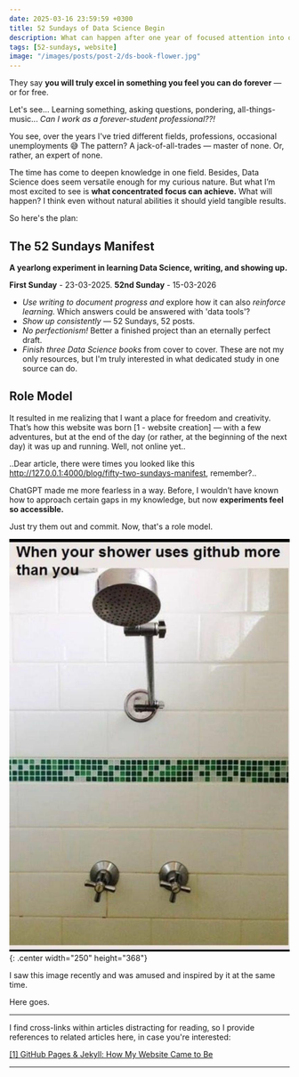 ```yaml
---
date: 2025-03-16 23:59:59 +0300
title: 52 Sundays of Data Science Begin
description: What can happen after one year of focused attention into one area?
tags: [52-sundays, website]
image: "/images/posts/post-2/ds-book-flower.jpg"
---
```


They say **you will truly excel in something you feel you can do forever** — or for free.

Let's see... Learning something, asking questions, pondering, all-things-music... _Can I work as a forever-student professional??!_

You see, over the years I've tried different fields, professions, occasional unemployments 😅 The pattern? A jack-of-all-trades — master of none. Or, rather, an expert of none.

The time has come to deepen knowledge in one field. Besides, Data Science does seem versatile enough for my curious nature. But what I’m most excited to see is **what concentrated focus can achieve.** What will happen? I think even without natural abilities it should yield tangible results.

So here's the plan:

## The 52 Sundays Manifest

**A yearlong experiment in learning Data Science, writing, and showing up.**

**First Sunday** - 23-03-2025. **52nd Sunday** - 15-03-2026

- _Use writing to document progress and_ explore how it can also _reinforce learning._ Which answers could be answered with 'data tools'?
- _Show up consistently_ — 52 Sundays, 52 posts.
- _No perfectionism!_ Better a finished project than an eternally perfect draft.
- _Finish three Data Science books_ from cover to cover. These are not my only resources, but I'm truly interested in what dedicated study in one source can do.

## Role Model

It resulted in me realizing that I want a place for freedom and creativity. That’s how this website was born [1 - website creation] — with a few adventures, but at the end of the day (or rather, at the beginning of the next day) it was up and running. Well, not online yet..

<p class="notation">..Dear article, there were times you looked like this <u>http://127.0.0.1:4000/blog/fifty-two-sundays-manifest</u>, remember?..</p>

ChatGPT made me more fearless in a way. Before, I wouldn’t have known how to approach certain gaps in my knowledge, but now **experiments feel so accessible.**

Just try them out and commit. Now, that's a role model.

![Image showing pattern on bathroom tiles similar to github activity pattern](/images/posts/post-2/github-activity-on-bathroom-tiles.jpg){: .center width="250" height="368"}

<p class="notation">I saw this image recently and was amused and inspired by it at the same time.</p>

Here goes.

---

<div class="end-comment">
  <p>I find cross-links within articles distracting for reading, so I provide references to related articles here, in case you're interested:</p>
  <p class="remove-space-below"><a href="/blog/github-pages-jekyll-how-my-website-came-to-be">[1] GitHub Pages & Jekyll: How My Website Came to Be</a></p>
  <!-- <p>[2] top-to-bottom-planning</p> -->
</div>

---
